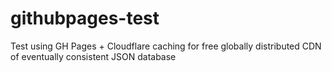 # githubpages-test
Test using GH Pages + Cloudflare caching for free globally distributed CDN of eventually consistent JSON database
